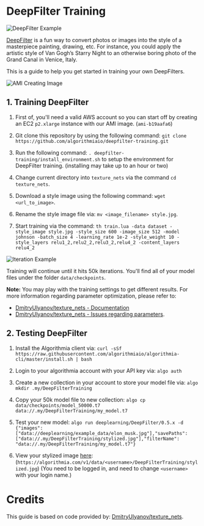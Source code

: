 # DeepFilter Training

![DeepFilter Example](https://s3.amazonaws.com/algorithmia-assets/github_repo/deepfilter-training/gan_vogh_example2.png)

[DeepFilter](https://algorithmia.com/algorithms/deeplearning/DeepFilter) is a fun way to convert photos or images into the style of a masterpiece painting, drawing, etc. For instance, you could apply the artistic style of Van Gogh’s Starry Night to an otherwise boring photo of the Grand Canal in Venice, Italy.

This is a guide to help you get started in training your own DeepFilters.

![AMI Creating Image](https://s3.amazonaws.com/algorithmia-assets/github_repo/deepfilter-training/ami_creation.png)

## 1. Training DeepFilter

1. First of, you'll need a valid AWS account so you can start off by creating an EC2 `p2.xlarge` instance with our AMI image. (`ami-b19aafa6`)

2. Git clone this repository by using the following command: `git clone https://github.com/algorithmiaio/deepfilter-training.git`

3. Run the following command: `. deepfilter-training/install_environment.sh` to setup the environment for DeepFilter training. (installing may take up to an hour or two)

4. Change current directory into `texture_nets` via the command `cd texture_nets`.

5. Download a style image using the following command: `wget <url_to_image>`.

6. Rename the style image file via: `mv <image_filename> style.jpg`.

7. Start training via the command: `th train.lua -data dataset -style_image style.jpg -style_size 600 -image_size 512 -model johnson -batch_size 4 -learning_rate 1e-2 -style_weight 10 -style_layers relu1_2,relu2_2,relu3_2,relu4_2 -content_layers relu4_2`

![Iteration Example](https://s3.amazonaws.com/algorithmia-assets/github_repo/deepfilter-training/iteration_example.png)

Training will continue until it hits 50k iterations. You'll find all of your model files under the folder `data/checkpoints`.

**Note:** You may play with the training settings to get different results. For more information regarding parameter optimization, please refer to:

* [DmitryUlyanov/texture_nets - Documentation](https://github.com/DmitryUlyanov/texture_nets/blob/master/README.md)
* [DmitryUlyanov/texture_nets - Issues regarding parameters](https://github.com/DmitryUlyanov/texture_nets/issues?utf8=%E2%9C%93&q=is%3Aissue%20is%3Aopen%20parameter).

## 2. Testing DeepFilter

1. Install the Algorithmia client via: `curl -sSf https://raw.githubusercontent.com/algorithmiaio/algorithmia-cli/master/install.sh | bash`

2. Login to your algorithmia account with your API key via: `algo auth`

4. Create a new collection in your account to store your model file via: `algo mkdir .my/DeepFilterTraining`

4. Copy your 50k model file to new collection: `algo cp data/checkpoints/model_50000.t7 data://.my/DeepFilterTraining/my_model.t7`

5. Test your new model: `algo run deeplearning/DeepFilter/0.5.x -d {"images": ["data://deeplearning/example_data/elon_musk.jpg"],"savePaths": ["data://.my/DeepFilterTraining/stylized.jpg"],"filterName": "data://.my/DeepFilterTraining/my_model.t7"}`

6. View your stylized image [here](https://algorithmia.com/v1/data/<username>/DeepFilterTraining/stylized.jpg): (`https://algorithmia.com/v1/data/<username>/DeepFilterTraining/stylized.jpg`) (You need to be logged in, and need to change `<username>` with your login name.)

# Credits

This guide is based on code provided by: [DmitryUlyanov/texture_nets](https://github.com/DmitryUlyanov/texture_nets).
